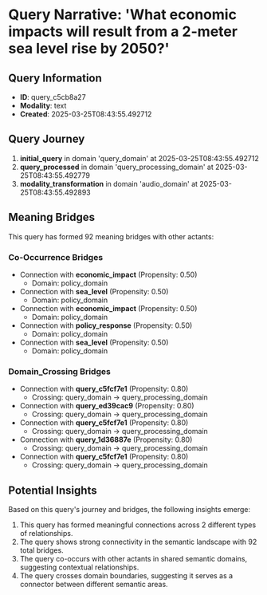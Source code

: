 # Query Narrative: 'What economic impacts will result from a 2-meter sea level rise by 2050?'

## Query Information

- **ID**: query_c5cb8a27
- **Modality**: text
- **Created**: 2025-03-25T08:43:55.492712

## Query Journey

1. **initial_query** in domain 'query_domain' at 2025-03-25T08:43:55.492712
2. **query_processed** in domain 'query_processing_domain' at 2025-03-25T08:43:55.492779
3. **modality_transformation** in domain 'audio_domain' at 2025-03-25T08:43:55.492893

## Meaning Bridges

This query has formed 92 meaning bridges with other actants:

### Co-Occurrence Bridges

- Connection with **economic_impact** (Propensity: 0.50)
  - Domain: policy_domain
- Connection with **sea_level** (Propensity: 0.50)
  - Domain: policy_domain
- Connection with **economic_impact** (Propensity: 0.50)
  - Domain: policy_domain
- Connection with **policy_response** (Propensity: 0.50)
  - Domain: policy_domain
- Connection with **sea_level** (Propensity: 0.50)
  - Domain: policy_domain

### Domain_Crossing Bridges

- Connection with **query_c5fcf7e1** (Propensity: 0.80)
  - Crossing: query_domain → query_processing_domain
- Connection with **query_ed39cac9** (Propensity: 0.80)
  - Crossing: query_domain → query_processing_domain
- Connection with **query_c5fcf7e1** (Propensity: 0.80)
  - Crossing: query_domain → query_processing_domain
- Connection with **query_1d36887e** (Propensity: 0.80)
  - Crossing: query_domain → query_processing_domain
- Connection with **query_c5fcf7e1** (Propensity: 0.80)
  - Crossing: query_domain → query_processing_domain

## Potential Insights

Based on this query's journey and bridges, the following insights emerge:

1. This query has formed meaningful connections across 2 different types of relationships.
2. The query shows strong connectivity in the semantic landscape with 92 total bridges.
3. The query co-occurs with other actants in shared semantic domains, suggesting contextual relationships.
5. The query crosses domain boundaries, suggesting it serves as a connector between different semantic areas.
